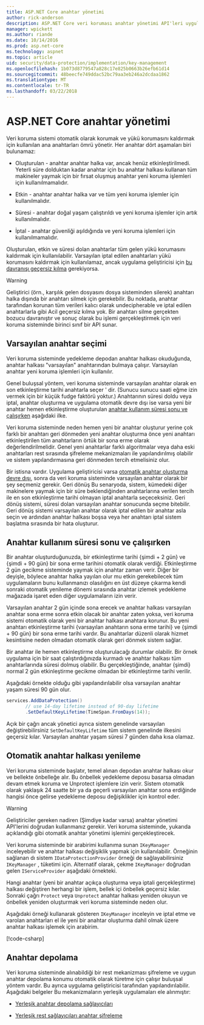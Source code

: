 ```yaml
---
title: ASP.NET Core anahtar yönetimi
author: rick-anderson
description: ASP.NET Core veri koruması anahtar yönetimi API'leri uygulama ayrıntılarını öğrenin.
manager: wpickett
ms.author: riande
ms.date: 10/14/2016
ms.prod: asp.net-core
ms.technology: aspnet
ms.topic: article
uid: security/data-protection/implementation/key-management
ms.openlocfilehash: 1b073d8779547a828c17e825b0663b26efb61d14
ms.sourcegitcommit: 48beecfe749ddac52bc79aa3eb246a2dcdaa1862
ms.translationtype: MT
ms.contentlocale: tr-TR
ms.lasthandoff: 03/22/2018
---
```

# <a name="key-management-in-aspnet-core"></a>ASP.NET Core anahtar yönetimi

<a name="data-protection-implementation-key-management"></a>

Veri koruma sistemi otomatik olarak korumak ve yükü korumasını kaldırmak için kullanılan ana anahtarları ömrü yönetir. Her anahtar dört aşamaları biri bulunamaz:

* Oluşturulan - anahtar anahtar halka var, ancak henüz etkinleştirilmedi. Yeterli süre dolduktan kadar anahtar için bu anahtar halkası kullanan tüm makineler yaymak için bir fırsat oluşmuş anahtar yeni koruma işlemleri için kullanılmamalıdır.

* Etkin - anahtar anahtar halka var ve tüm yeni koruma işlemler için kullanılmalıdır.

* Süresi - anahtar doğal yaşam çalıştırıldı ve yeni koruma işlemler için artık kullanılmalıdır.

* İptal - anahtar güvenliği aşıldığında ve yeni koruma işlemleri için kullanılmamalıdır.

Oluşturulan, etkin ve süresi dolan anahtarlar tüm gelen yükü korumasını kaldırmak için kullanılabilir. Varsayılan iptal edilen anahtarları yükü korumasını kaldırmak için kullanılamaz, ancak uygulama geliştiricisi için [bu davranışı geçersiz kılma](xref:security/data-protection/consumer-apis/dangerous-unprotect#data-protection-consumer-apis-dangerous-unprotect) gerekiyorsa.

>[!WARNING]
> Geliştirici (örn., karşılık gelen dosyasını dosya sisteminden silerek) anahtarı halka dışında bir anahtarı silmek için gerekebilir. Bu noktada, anahtar tarafından korunan tüm verileri kalıcı olarak undecipherable ve iptal edilen anahtarlarla gibi Acil geçersiz kılma yok. Bir anahtarı silme gerçekten bozucu davranıştır ve sonuç olarak bu işlemi gerçekleştirmek için veri koruma sisteminde birinci sınıf bir API sunar.

## <a name="default-key-selection"></a>Varsayılan anahtar seçimi

Veri koruma sisteminde yedekleme depodan anahtar halkası okuduğunda, anahtar halkası "varsayılan" anahtarından bulmaya çalışır. Varsayılan anahtar yeni koruma işlemleri için kullanılır.

Genel buluşsal yöntem, veri koruma sisteminde varsayılan anahtar olarak en son etkinleştirme tarihi anahtarla seçer ' dir. (Sunucu sunucu saati eğme izin vermek için bir küçük fudge faktörü yoktur.) Anahtarının süresi doldu veya iptal, anahtar oluşturma ve uygulama otomatik devre dışı ise varsa yeni bir anahtar hemen etkinleştirme oluşturulan [anahtar kullanım süresi sonu ve çalışırken](xref:security/data-protection/implementation/key-management#data-protection-implementation-key-management-expiration) aşağıdaki ilke.

Veri koruma sisteminde neden hemen yeni bir anahtar oluşturur yerine çok farklı bir anahtarı geri dönmeden yeni anahtar oluşturma önce yeni anahtarı etkinleştirilen tüm anahtarların örtük bir sona erme olarak değerlendirilmelidir. Genel yeni anahtarlar farklı algoritmalar veya daha eski anahtarları rest sırasında şifreleme mekanizmaları ile yapılandırılmış olabilir ve sistem yapılandırmasına geri dönmeden tercih etmelisiniz olur.

Bir istisna vardır. Uygulama geliştiricisi varsa [otomatik anahtar oluşturma devre dışı](xref:security/data-protection/configuration/overview#disableautomatickeygeneration), sonra da veri koruma sisteminde varsayılan anahtar olarak bir şey seçmeniz gerekir. Geri dönüş Bu senaryoda, sistem, kümedeki diğer makinelere yaymak için bir süre beklendiğinden anahtarlarına verilen tercih ile en son etkinleştirme tarihi olmayan iptal anahtarla seçeceksiniz. Geri dönüş sistemi, süresi dolan varsayılan anahtar sonucunda seçme bitebilir. Geri dönüş sistemi varsayılan anahtar olarak iptal edilen bir anahtar asla seçin ve ardından anahtar halkası boşsa veya her anahtarı iptal sistem başlatma sırasında bir hata oluşturur.

<a name="data-protection-implementation-key-management-expiration"></a>

## <a name="key-expiration-and-rolling"></a>Anahtar kullanım süresi sonu ve çalışırken

Bir anahtar oluşturduğunuzda, bir etkinleştirme tarihi {şimdi + 2 gün} ve {şimdi + 90 gün} bir sona erme tarihini otomatik olarak verdiği. Etkinleştirme 2 gün gecikme sisteminde yaymak için anahtar zaman verir. Diğer bir deyişle, böylece anahtar halka yayılan olur mu etkin gerekebilecek tüm uygulamaların bunu kullanmanızı olasılığını en üst düzeye çıkarma kendi sonraki otomatik yenileme dönemi sırasında anahtar izlemek yedekleme mağazada işaret eden diğer uygulamaların izin verir.

Varsayılan anahtar 2 gün içinde sona erecek ve anahtar halkası varsayılan anahtar sona erme sonra etkin olacak bir anahtar zaten yoksa, veri koruma sistemi otomatik olarak yeni bir anahtar halkası anahtara korunur. Bu yeni anahtarı etkinleştirme tarihi {varsayılan anahtarın sona erme tarihi} ve {şimdi + 90 gün} bir sona erme tarihi vardır. Bu anahtarlar düzenli olarak hizmet kesintisine neden olmadan otomatik olarak geri dönmek sistem sağlar.

Bir anahtar ile hemen etkinleştirme oluşturulacağı durumlar olabilir. Bir örnek uygulama için bir saat çalıştırdığınızda kurmadı ve anahtar halkası tüm anahtarlarında süresi dolmuş olabilir. Bu gerçekleştiğinde, anahtar {şimdi} normal 2 gün etkinleştirme gecikme olmadan bir etkinleştirme tarihi verilir.

Aşağıdaki örnekte olduğu gibi yapılandırılabilir olsa varsayılan anahtar yaşam süresi 90 gün olur.

```csharp
services.AddDataProtection()
       // use 14-day lifetime instead of 90-day lifetime
       .SetDefaultKeyLifetime(TimeSpan.FromDays(14));
```

Açık bir çağrı ancak yönetici ayrıca sistem genelinde varsayılan değiştirebilirsiniz `SetDefaultKeyLifetime` tüm sistem genelinde ilkesini geçersiz kılar. Varsayılan anahtar yaşam süresi 7 günden daha kısa olamaz.

## <a name="automatic-key-ring-refresh"></a>Otomatik anahtar halkası yenileme

Veri koruma sisteminde başlatır, temel alınan depodan anahtar halkası okur ve bellekte önbelleğe alır. Bu önbellek yedekleme deposu basarsa olmadan devam etmek koruma ve Unprotect işlemlere izin verir. Sistem otomatik olarak yaklaşık 24 saatte bir ya da geçerli varsayılan anahtar sona erdiğinde hangisi önce gelirse yedekleme deposu değişiklikler için kontrol eder.

>[!WARNING]
> Geliştiriciler gereken nadiren (Şimdiye kadar varsa) anahtar yönetimi API'lerini doğrudan kullanmanız gerekir. Veri koruma sisteminde, yukarıda açıklandığı gibi otomatik anahtar yönetimi işlemini gerçekleştirecek.

Veri koruma sisteminde bir arabirimi kullanıma sunan `IKeyManager` inceleyebilir ve anahtar halkası değişiklik yapmak için kullanılabilir. Örneğinin sağlanan dı sistem `IDataProtectionProvider` örneği de sağlayabilirsiniz `IKeyManager` , tüketimi için. Alternatif olarak, çekme `IKeyManager` doğrudan gelen `IServiceProvider` aşağıdaki örnekteki.

Hangi anahtar (yeni bir anahtar açıkça oluşturma veya iptali gerçekleştirme) halkası değiştiren herhangi bir işlem, bellek içi önbellek geçersiz kılar. Sonraki çağrı `Protect` veya `Unprotect` anahtar halkası yeniden okuyun ve önbellek yeniden oluşturmak veri koruma sisteminde neden olur.

Aşağıdaki örneği kullanarak gösteren `IKeyManager` inceleyin ve iptal etme ve varolan anahtarları el ile yeni bir anahtar oluşturma dahil olmak üzere anahtar halkası işlemek için arabirim.

[!code-csharp[](key-management/samples/key-management.cs)]

## <a name="key-storage"></a>Anahtar depolama

Veri koruma sisteminde alınabildiği bir rest mekanizması şifreleme ve uygun anahtar depolama konumu otomatik olarak türetme için çalışır buluşsal yöntem vardır. Bu ayrıca uygulama geliştiricisi tarafından yapılandırılabilir. Aşağıdaki belgeler Bu mekanizmaların yerleşik uygulamaları ele alınmıştır:

* [Yerleşik anahtar depolama sağlayıcıları](xref:security/data-protection/implementation/key-storage-providers#data-protection-implementation-key-storage-providers)

* [Yerleşik rest sağlayıcıları anahtar şifreleme](xref:security/data-protection/implementation/key-encryption-at-rest#data-protection-implementation-key-encryption-at-rest-providers)
